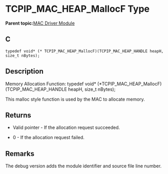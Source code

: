 # TCPIP\_MAC\_HEAP\_MallocF Type

**Parent topic:**[MAC Driver Module](GUID-0C1AF471-66D4-472F-84AF-212E9E18B21D.md)

## C

```
typedef void* (* TCPIP_MAC_HEAP_MallocF)(TCPIP_MAC_HEAP_HANDLE heapH, size_t nBytes);
```

## Description

Memory Allocation Function: typedef void\* \(\*TCPIP\_MAC\_HEAP\_MallocF\)\(TCPIP\_MAC\_HEAP\_HANDLE heapH, size\_t nBytes\);

This malloc style function is used by the MAC to allocate memory.

## Returns

-   Valid pointer - If the allocation request succeeded.

-   0 - If the allocation request failed.


## Remarks

The debug version adds the module identifier and source file line number.


